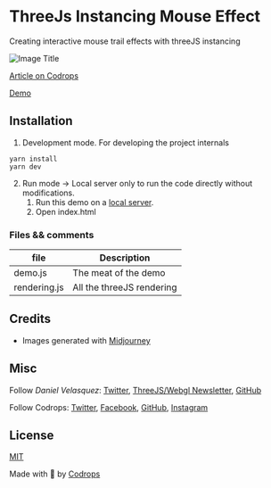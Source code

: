 # ThreeJs Instancing Mouse Effect

Creating interactive mouse trail effects with threeJS instancing

![Image Title](https://generative-placeholders.glitch.me/image?width=800&height=600")

[Article on Codrops](https://tympanus.net/codrops/?p=)

[Demo](http://tympanus.net/Development/.../)

## Installation


1. Development mode. For developing the project internals

```
yarn install
yarn dev
```

2. Run mode -> Local server only to run the code directly without modifications. 
    1. Run this demo on a [local server](https://developer.mozilla.org/en-US/docs/Learn/Common_questions/Tools_and_setup/set_up_a_local_testing_server).
    2. Open index.html

### Files && comments

| file | Description |
| --- | --- |
| demo.js | The meat of the demo |
| rendering.js | All the threeJS rendering |

## Credits

- Images generated with [Midjourney](https://midjourney.com)

## Misc

Follow *Daniel Velasquez*: [Twitter](https://twitter.com/Anemolito), [ThreeJS/Webgl Newsletter](https://offscreencanvas.com/), [GitHub](https://github.com/Anemolo) 

Follow Codrops: [Twitter](http://www.twitter.com/codrops), [Facebook](http://www.facebook.com/codrops), [GitHub](https://github.com/codrops), [Instagram](https://www.instagram.com/codropsss/)

## License
[MIT](LICENSE)

Made with :blue_heart:  by [Codrops](http://www.codrops.com)





